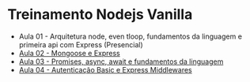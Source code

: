 # Treinamento Nodejs Vanilla

* Aula 01 - Arquitetura node, even tloop, fundamentos da linguagem e primeira api com Express (Presencial)
* [Aula 02 - Mongoose e Express](https://www.twitch.tv/videos/500983081)
* [Aula 03 - Promises, async, await e fundamentos da linguagem](https://www.twitch.tv/videos/501413858)
* [Aula 04 - Autenticação Basic e Express Middlewares](https://www.twitch.tv/videos/501837997)
